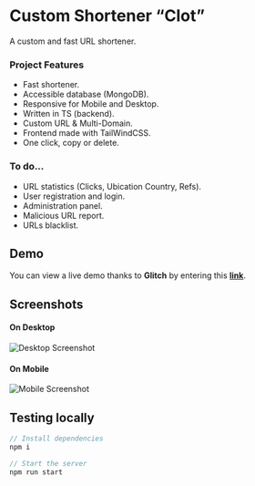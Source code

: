 # Custom Shortener “Clot”
A custom and fast URL shortener.

### Project Features 
* Fast shortener.
* Accessible database (MongoDB).
* Responsive for Mobile and Desktop.
* Written in TS (backend).
* Custom URL & Multi-Domain.
* Frontend made with TailWindCSS.
* One click, copy or delete.

### To do...
* URL statistics (Clicks, Ubication Country, Refs).
* User registration and login.
* Administration panel.
* Malicious URL report.
* URLs blacklist.

## Demo
You can view a live demo thanks to **Glitch** by entering this **[link](https://clotproject.glitch.me)**.

## Screenshots

#### On Desktop
![Desktop Screenshot](https://i.imgur.com/VFtyVia_d.webp?maxwidth=640&shape=thumb&fidelity=medium)
#### On Mobile
![Mobile Screenshot](https://i.imgur.com/tm9FXXs_d.webp?maxwidth=640&shape=thumb&fidelity=medium)

## Testing locally
```js
// Install dependencies
npm i

// Start the server
npm run start
```
